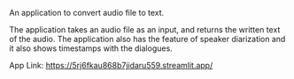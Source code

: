 An application to convert audio file to text.

The application takes an audio file as an input, and returns the written text of the audio. The application also has the feature of speaker diarization and it also shows timestamps with the dialogues.

App Link: https://5rj6fkau868b7jidaru559.streamlit.app/
